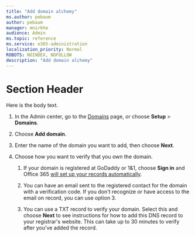 ```yaml
---
title: "Add domain alchemy"
ms.author: pebaum
author: pebaum
manager: mnirkhe
audience: Admin
ms.topic: reference
ms.service: o365-administration
localization_priority: Normal
ROBOTS: NOINDEX, NOFOLLOW
description: "Add domain alchemy"
---
```


# Section Header
Here is the body text.
  
1. In the Admin center, go to the [Domains](https://go.microsoft.com/fwlink/p/?linkid=834818) page, or choose **Setup** \> **Domains**.
 
2. Choose **Add domain**.
    
3. Enter the name of the domain you want to add, then choose **Next**.
    
4. Choose how you want to verify that you own the domain.
  
    1. If your domain is registered at GoDaddy or 1&amp;1, choose **Sign in** and Office 365 [will set up your records automatically](../get-help-with-domains/domain-connect.md).
    
    2. You can have an email sent to the registered contact for the domain with a verification code. If you don't recognize or have access to the email on record, you can use option 3.
    
    3. You can use a TXT record to verify your domain. Select this and choose **Next** to see instructions for how to add this DNS record to your registrar's website. This can take up to 30 minutes to verify after you've added the record. 